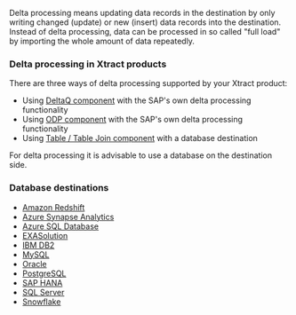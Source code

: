 Delta processing means updating data records in the destination by only writing changed (update) or new (insert) data records into the destination. 
Instead of delta processing, data can be processed in so called "full load" by importing the whole amount of data repeatedly.


### Delta processing in Xtract products

There are three ways of delta processing supported by your Xtract product:
- Using [DeltaQ component](../datasource-deltaq/extraction-define) with the SAP's own delta processing functionality 
- Using [ODP component](../odp/odp-functions-ov#load-verfahren-update-mode) with the SAP's own delta processing functionality
- Using [Table / Table Join component](../table) with a database destination <br>

For delta processing it is advisable to use a database on the destination side.


### Database destinations
- [Amazon Redshift](../xu-destinations/amazon-redshift/merging-data) 
- [Azure Synapse Analytics ](../xu-destinations/azure-synapse-analytics/merging-data)
- [Azure SQL Database](../xu-destinations/microsoft-sql-server/merging-data) 
- [EXASolution](../xu-destinations/exasol/merging-data) 
- [IBM DB2](../xu-destinations/ibm-db2/merging-data) 
- [MySQL](../xu-destinations/mysql/merging-data) 
- [Oracle](../xu-destinations/oracle/merging-data) 
- [PostgreSQL](../xu-destinations/postgreSQL/merging-data)
- [SAP HANA](../xu-destinations/sap-hana/merging-data) 
- [SQL Server](../xu-destinations/microsoft-sql-server/merging-data) 
- [Snowflake](../xu-destinations/snowflake/merging-data)


